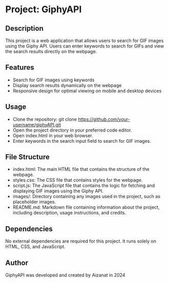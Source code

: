 # Project: GiphyAPI

## Description

This project is a web application that allows users to search for GIF images using the Giphy API. Users can enter keywords to search for GIFs and view the search results directly on the webpage.

## Features

- Search for GIF images using keywords
- Display search results dynamically on the webpage
- Responsive design for optimal viewing on mobile and desktop devices

## Usage

- Clone the repository: git clone https://github.com/your-username/giphyAPI.git
- Open the project directory in your preferred code editor.
- Open index.html in your web browser.
- Enter keywords in the search input field to search for GIF images.

## File Structure

- index.html: The main HTML file that contains the structure of the webpage.
- styles.css: The CSS file that contains styles for the webpage.
- script.js: The JavaScript file that contains the logic for fetching and displaying GIF images using the Giphy API.
- images/: Directory containing any images used in the project, such as placeholder images.
- README.md: Markdown file containing information about the project, including description, usage instructions, and credits.

## Dependencies

No external dependencies are required for this project. It runs solely on HTML, CSS, and JavaScript.

## Author

GiphyAPI was developed and created by Aizanat in 2024
